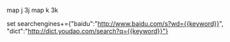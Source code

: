 map j 3j
map k 3k

set searchengines+={"baidu":"http://www.baidu.com/s?wd={{keyword}}", "dict":"http://dict.youdao.com/search?q={{keyword}}"}